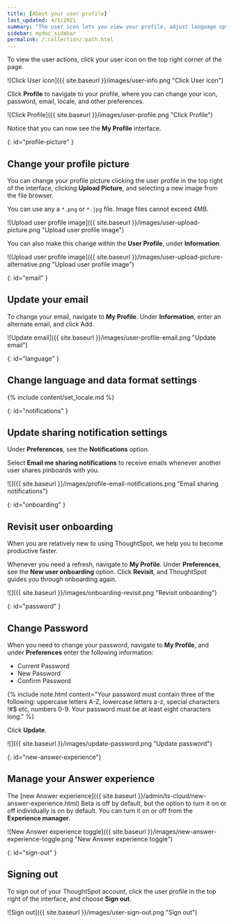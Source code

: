 ```yaml
---
title: [About your user profile]
last_updated: 4/1/2021
summary: "The user icon lets you view your profile, adjust language options, specify notification preferences, revisit onboarding, manage your Answer experience, or sign out of ThoughtSpot."
sidebar: mydoc_sidebar
permalink: /:collection/:path.html
---
```

To view the user actions, click your user icon on the top right corner of the page.

 ![Click User icon]({{ site.baseurl }}/images/user-info.png "Click User icon")

Click **Profile** to navigate to your profile, where you can change your icon, password, email, locale, and other  preferences.  

![Click Profile]({{ site.baseurl }}/images/user-profile.png "Click Profile")

Notice that you can now see the **My Profile** interface.

{: id="profile-picture" }
## Change your profile picture

You can change your profile picture clicking the user profile in the top right of the interface, clicking **Upload Picture**, and selecting a new image from the file browser.

You can use any a `*.png` or `*.jpg` file. Image files cannot exceed 4MB.

![Upload user profile image]({{ site.baseurl }}/images/user-upload-picture.png "Upload user profile image")

You can also make this change within the **User Profile**, under **Information**.

![Upload user profile image]({{ site.baseurl }}/images/user-upload-picture-alternative.png "Upload user profile image")


{: id="email" }
## Update your email ##

To change your email, navigate to **My Profile**. Under **Information**, enter an alternate email, and click Add.

![Update email]({{ site.baseurl }}/images/user-profile-email.png "Update email")


{: id="language" }
## Change language and data format settings ##
{% include content/set_locale.md %}

{: id="notifications" }
## Update sharing notification settings

Under **Preferences**, see the **Notifications** option.

Select **Email me sharing notifications** to receive emails whenever another user shares pinboards with you.

![]({{ site.baseurl }}/images/profile-email-notifications.png "Email sharing notifications")

{: id="onboarding" }
## Revisit user onboarding ##

When you are relatively new to using ThoughtSpot, we help you to become productive faster.

Whenever you need a refresh, navigate to **My Profile**. Under **Preferences**, see the **New user onboarding** option. Click **Revisit**, and ThoughtSpot guides you through onboarding again.

![]({{ site.baseurl }}/images/onboarding-revisit.png "Revisit onboarding")

{: id="password" }
## Change Password ##

When you need to change your password, navigate to **My Profile**, and under **Preferences** enter the following information:
  - Current Password
  - New Password
  - Confirm Password

  {% include note.html content="Your password must contain three of the following: uppercase letters A-Z, lowercase letters a-z, special characters !#$ etc, numbers 0-9. Your password must be at least eight characters long." %}

Click **Update**.

  ![]({{ site.baseurl }}/images/update-password.png "Update password")

{: id="new-answer-experience"}
## Manage your Answer experience
The [new Answer experience]({{ site.baseurl }}/admin/ts-cloud/new-answer-experience.html) <span class="badge badge-update">Beta</span> is off by default, but the option to turn it on or off individually is on by default. You can turn it on or off from the **Experience manager**.

![New Answer experience toggle]({{ site.baseurl }}/images/new-answer-experience-toggle.png "New Answer experience toggle")

{: id="sign-out" }
## Signing out ##

To sign out of your ThoughtSpot account, click the user profile in the top right of the interface, and choose **Sign out**.

![Sign out]({{ site.baseurl }}/images/user-sign-out.png "Sign out")
